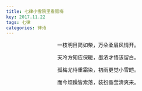 ```yaml
---
title: 七律小雪院里看腊梅
key: 2017.11.22
tags: 七律
categories: 律诗
---
```


<p align="center">一枝明目简如柴，万朵柔眉风情开。
</p>
<p align="center">天冷方知应保暖，墨浓才悟该留白。
</p>
<p align="center">孤梅尤待重霜染，初雨更觉小雪皑。
</p>
<p align="center">而今烦躁皆索落，装扮晶莹清爽来。
</p>
